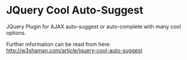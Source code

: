 # JQuery Cool Auto-Suggest
JQuery Plugin for AJAX auto-suggest or auto-complete with many cool options.

Further information can be read from here:
http://w3shaman.com/article/jquery-cool-auto-suggest
